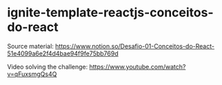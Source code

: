 # ignite-template-reactjs-conceitos-do-react

Source material:
https://www.notion.so/Desafio-01-Conceitos-do-React-51e4099a6e2f4d4bae94f9fe75bb769d

Video solving the challenge:
https://www.youtube.com/watch?v=qFuxsmgQs4Q
